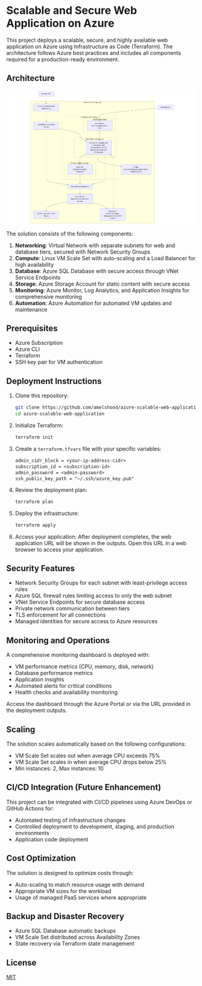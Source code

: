 # Scalable and Secure Web Application on Azure

This project deploys a scalable, secure, and highly available web application on Azure using Infrastructure as Code (Terraform). The architecture follows Azure best practices and includes all components required for a production-ready environment.

## Architecture

![Architecture Diagram](./docs/architecture-diagram.png)

The solution consists of the following components:

1. **Networking**: Virtual Network with separate subnets for web and database tiers, secured with Network Security Groups
2. **Compute**: Linux VM Scale Set with auto-scaling and a Load Balancer for high availability
3. **Database**: Azure SQL Database with secure access through VNet Service Endpoints
4. **Storage**: Azure Storage Account for static content with secure access
5. **Monitoring**: Azure Monitor, Log Analytics, and Application Insights for comprehensive monitoring
6. **Automation**: Azure Automation for automated VM updates and maintenance

## Prerequisites

- Azure Subscription
- Azure CLI
- Terraform
- SSH key pair for VM authentication

## Deployment Instructions

1. Clone this repository:
   ```bash
   git clone https://github.com/amelshood/azure-scalable-web-application.git
   cd azure-scalable-web-application
   ```

2. Initialize Terraform:
   ```bash
   terraform init
   ```

3. Create a `terraform.tfvars` file with your specific variables:
   ```hcl
   admin_cidr_block = <your-ip-address-cidr>   
   subscription_id = <subscription-id>
   admin_password = <admin-password>
   ssh_public_key_path = "~/.ssh/azure_key.pub"
   ```

4. Review the deployment plan:
   ```bash
   terraform plan
   ```

5. Deploy the infrastructure:
   ```bash
   terraform apply
   ```

6. Access your application:
   After deployment completes, the web application URL will be shown in the outputs. Open this URL in a web browser to access your application.

## Security Features

- Network Security Groups for each subnet with least-privilege access rules
- Azure SQL firewall rules limiting access to only the web subnet
- VNet Service Endpoints for secure database access
- Private network communication between tiers
- TLS enforcement for all connections
- Managed identities for secure access to Azure resources

## Monitoring and Operations

A comprehensive monitoring dashboard is deployed with:

- VM performance metrics (CPU, memory, disk, network)
- Database performance metrics
- Application insights
- Automated alerts for critical conditions
- Health checks and availability monitoring

Access the dashboard through the Azure Portal or via the URL provided in the deployment outputs.

## Scaling

The solution scales automatically based on the following configurations:

- VM Scale Set scales out when average CPU exceeds 75%
- VM Scale Set scales in when average CPU drops below 25%
- Min instances: 2, Max instances: 10

## CI/CD Integration (Future Enhancement)

This project can be integrated with CI/CD pipelines using Azure DevOps or GitHub Actions for:

- Automated testing of infrastructure changes
- Controlled deployment to development, staging, and production environments
- Application code deployment

## Cost Optimization

The solution is designed to optimize costs through:

- Auto-scaling to match resource usage with demand
- Appropriate VM sizes for the workload
- Usage of managed PaaS services where appropriate

## Backup and Disaster Recovery

- Azure SQL Database automatic backups
- VM Scale Set distributed across Availability Zones
- State recovery via Terraform state management

## License

[MIT](LICENSE)